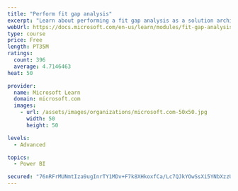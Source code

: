 ```yaml
---
title: "Perform fit gap analysis"
excerpt: "Learn about performing a fit gap analysis as a solution architect for Dynamics 365 and Microsoft Power Platform."
webUrl: https://docs.microsoft.com/en-us/learn/modules/fit-gap-analysis/
type: course
price: Free
length: PT35M
ratings:
  count: 396
  average: 4.7146463
heat: 50

provider:
  name: Microsoft Learn
  domain: microsoft.com
  images:
    - url: /assets/images/organizations/microsoft.com-50x50.jpg
      width: 50
      height: 50

levels:
  - Advanced

topics:
  - Power BI

secured: "76nRFrMUNmtIza9ugInrTY1MDv+F7k8XHkoxfCa/Lc7QJkYOwSsXi5YNbXzzULFkFyIyooPLh0D8BxZcIwPDAFECXz7bQHJOUkxXC64sA+sUnrK8z3eoZvQZrPjl6toJHlILLIar5fH5ngU2M31/DeT50X8bFl/lg+58l/cBmlJESGka6EENDS4AWqt1j3ezSL6YAtDF8ka8SPxd+Hd9PZdnxwOpynZFM4wVaNqWPxJmpDUlci26q/4vUBXTYaPJOlqxp5HK3Q460FECs78GVPwbiWFgMxlhJkwULF6wvHlCosmLDa8E2xtfzHcAtXiUY1NW3j2Z7C/3bYTnWvL4IbkW2k0k9AVsMzF/jqqKfovTE4VZrKK5nrPsCEpSWGCbzJkqywiV1/8quHkGuXgfZ3FhNikHXm3ovWc5SPe0CzA=;Hr2cZwEphaULGhCPaCQFzQ=="
---
```


